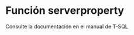 ﻿---
Autogenerated: true
---

# Función  serverproperty

Consulte la documentación en el manual de T-SQL
